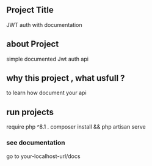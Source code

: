 ## Project Title 
JWT auth with documentation 

## about Project 
simple documented Jwt auth api 

## why this project , what usfull ?
to learn how document your api 

## run projects
require php ^8.1 .
composer install && php artisan serve 

### see documentation
go to your-localhost-url/docs 
